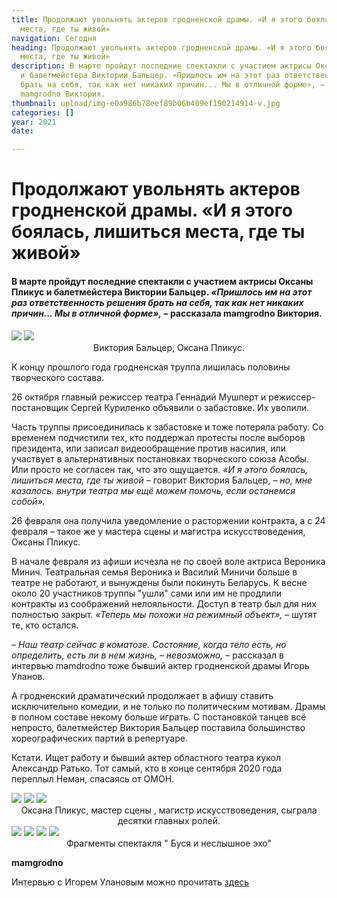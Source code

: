 ```yaml
---
title: Продолжают увольнять актеров гродненской драмы. «И я этого боялась, лишиться
  места, где ты живой»
navigation: Сегодня
heading: Продолжают увольнять актеров гродненской драмы. «И я этого боялась, лишиться
  места, где ты живой»
description: В марте пройдут последние спектакли с участием актрисы Оксаны Пликус
  и балетмейстера Виктории Бальцер. «Пришлось им на этот раз ответственность решения
  брать на себя, так как нет никаких причин... Мы в отличной форме», – рассказала
  mamgrodno Виктория.
thumbnail: upload/img-e0a986b78eef89b06b409ef190214914-v.jpg
categories: []
year: 2021
date: 

---
```

# **Продолжают увольнять актеров гродненской драмы. «И я этого боялась, лишиться места, где ты живой»**

#### В марте пройдут последние спектакли с участием актрисы Оксаны Пликус и балетмейстера Виктории Бальцер. _«Пришлось им на этот раз ответственность решения брать на себя, так как нет никаких причин... Мы в отличной форме»,_ – рассказала mamgrodno Виктория.

<div class="gallery2">
<!-- Смените gallery2 на gallery3 или gallery4, цифра определяет количество картинок в одном ряду -->
<a href="https://imgur.com/O8MvP1w"><img src="https://i.imgur.com/O8MvP1w.jpg"></a>
<a href="https://imgur.com/pRF2dgD"><img src="https://i.imgur.com/pRF2dgD.jpg"></a>
</div>
<center>Виктория Бальцер, Оксана Пликус.</center>

К концу прошлого года гродненская труппа лишилась половины творческого состава.

26 октября главный режиссер театра Геннадий Мушперт и режиссер-постановщик Сергей Куриленко объявили о забастовке. Их уволили. 

Часть труппы присоединилась к забастовке и тоже потеряла работу. Со временем подчистили тех, кто поддержал протесты после выборов президента, или записал видеообращение против насилия, или участвует в альтернативных постановках творческого союза Асобы. Или просто не согласен так, что это ощущается. _«И я этого боялась, лишиться места, где ты живой_ – говорит Виктория Бальцер, – _но, мне казалось. внутри театра мы ещё можем помочь, если останемся собой»._

26 февраля она получила уведомление о расторжении контракта, а с 24 февраля – такое же у мастера сцены и магистра искусствоведения, Оксаны Пликус.

В начале февраля из афиши исчезла не по своей воле актриса Вероника Минич. Театральная семья Вероника и Василий Миничи больше в театре не работают, и вынуждены были покинуть Беларусь. К весне около 20 участников труппы "ушли" сами или им не продлили контракты из соображений нелояльности. Доступ в театр был для них полностью закрыт. _«Теперь мы похожи на режимный объект»,_ – шутят те, кто остался.

_– Наш театр сейчас в коматозе. Состояние, когда тело есть, но определить, есть ли в нем жизнь, – невозможно,_ – рассказал в интервью mamdrodno тоже бывший актер гродненской драмы Игорь Уланов. 

А гродненский драматический продолжает в афишу ставить исключительно комедии, и не только по политическим мотивам. Драмы в полном составе некому больше играть. С постановкой танцев всё непросто, балетмейстер Виктория Бальцер поставила большинство хореографических партий в репертуаре. 

Кстати. Ищет работу и бывший актер областного театра кукол Александр Ратько. Тот самый, кто в конце сентября 2020 года переплыл Неман, спасаясь от ОМОН.
<div class="gallery3">
<!-- Смените gallery2 на gallery3 или gallery4, цифра определяет количество картинок в одном ряду -->
<a href="https://imgur.com/pYLd2rP"><img src="https://i.imgur.com/pYLd2rP.jpg"></a>
<a href="https://imgur.com/P6h3GzS"><img src="https://i.imgur.com/P6h3GzS.jpg"></a>
<a href="https://imgur.com/Rp0sqc1"><img src="https://i.imgur.com/Rp0sqc1.jpg"></a>
</div>
<center>Оксана Пликус, мастер сцены , магистр искусствоведения, сыграла десятки главных ролей.</center>

<div class="gallery4">
<!-- Смените gallery2 на gallery3 или gallery4, цифра определяет количество картинок в одном ряду -->
<a href="https://imgur.com/WmIZUPR"><img src="https://i.imgur.com/WmIZUPR.jpg"></a>
<a href="https://imgur.com/CihDgdO"><img src="https://i.imgur.com/CihDgdO.jpg"></a>
<a href="https://imgur.com/tw0TDuW"><img src="https://i.imgur.com/tw0TDuW.jpg"></a>
<a href="https://imgur.com/2XznVuO"><img src="https://i.imgur.com/2XznVuO.jpg"></a>
</div>
<center>Фрагменты спектакля " Буся и неслышное эхо"</center>

**mamgrodno**

Интервью с Игорем Улановым можно прочитать [здесь](https://www.mamgrodno.com/projects/ulanov.html)

